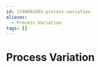 ```yaml
---
id: 1740682683-process-variation
aliases:
  - Process Variation
tags: []
---
```


# Process Variation
